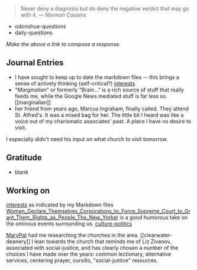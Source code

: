 > Never deny a diagnosis but do deny the negative verdict that may go with it.
> — <cite>Norman Cousins</cite>

- odonohue-questions
- daily-questions

*Make the above a link to compose a response.*
## Journal Entries
-  I have sought to keep up to date the markdown files -- this brings a sense of actively thinking (self-critical?) [interests](interests.md)
- "*Marginalian*" or formerly "Brain..." is a rich source of stuff that really feeds me, while the Google News mediated stuff is far less so. [[marginalian]]
- her friend from years ago, Marcus Ingraham, finally called. They attend St. Alfred's. It was a mixed bag for her. The little bit I heard was like a voice out of my charismatic associates' past. A place I have no desire to visit.

I especially didn't need his input on what church to visit tomorrow.

## Gratitude
- blank

## Working on
[interests](interests.md) as indicated by my Markdown files
[Women_Declare_Themselves_Corporations_to_Force_Supreme_Court_to_Grant_Them_Rights_as_People_The_New_Yorker](Women_Declare_Themselves_Corporations_to_Force_Supreme_Court_to_Grant_Them_Rights_as_People_The_New_Yorker.md) is a good humorous take on the ominous events surrounding us. [culture-politics](culture-politics.md)

[MaryPat](MaryPat.md) had me researching the churches in the area. [[clearwater-deanery]] I lean towards the church that reminds me of Liz Zivanov, associated with social-justice, and has clearly chosen a number of the choices I have made over the years: common lectionary, alternative services, centering prayer, cursillo, "social-justice" resources.
